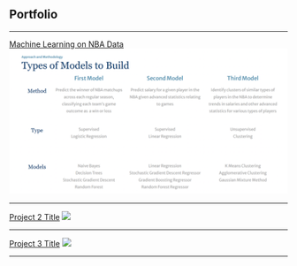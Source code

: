 ## Portfolio

---

[Machine Learning on NBA Data](/ML_NBA)
<img src="images/Screenshot 2023-02-14 at 9.49.04 PM.png"/>

---
[Project 2 Title](/pdf/sample_presentation.pdf)
<img src="images/dummy_thumbnail.jpg?raw=true"/>

---
[Project 3 Title](http://example.com/)
<img src="images/dummy_thumbnail.jpg?raw=true"/>

---
